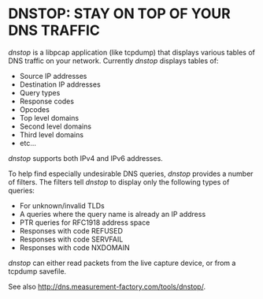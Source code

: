 # DNSTOP: STAY ON TOP OF YOUR DNS TRAFFIC

_dnstop_ is a libpcap application (like tcpdump) that displays various
tables of DNS traffic on your network. Currently _dnstop_ displays
tables of:

- Source IP addresses
- Destination IP addresses
- Query types
- Response codes
- Opcodes
- Top level domains
- Second level domains
- Third level domains
- etc...

_dnstop_ supports both IPv4 and IPv6 addresses.

To help find especially undesirable DNS queries, _dnstop_ provides a number of filters. The filters tell _dnstop_ to display only the following types of queries:

- For unknown/invalid TLDs
- A queries where the query name is already an IP address
- PTR queries for RFC1918 address space
- Responses with code REFUSED
- Responses with code SERVFAIL
- Responses with code NXDOMAIN

_dnstop_ can either read packets from the live capture device, or from a tcpdump savefile.

See also http://dns.measurement-factory.com/tools/dnstop/.

